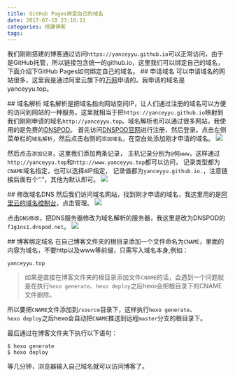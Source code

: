 ```yaml
---
title: GitHub Pages绑定自己的域名
date: 2017-07-10 23:16:11
categories: 搭建博客
tags: 
---
```

我们刚刚搭建的博客通过访问`https://yanceyyu.github.io`可以正常访问，由于是GitHub托管，所以链接包含统一的github.io，这里我们可以绑定自己的域名，下面介绍下GitHub Pages如何绑定自己的域名。
## 申请域名
可以申请域名的网站很多，这里我是通过阿里云旗下的[万网](https://wanwang.aliyun.com/)申请的。我申请的域名是yanceyyu.top。

## 域名解析
域名解析是把域名指向网站空间IP，让人们通过注册的域名可以方便的访问到网站的一种服务。这里就相当于把`https://yanceyyu.github.io`映射到我们刚刚申请的域名`http://yanceyyu.top`。域名解析也可以通过很多网站，我使用的是免费的[DNSPOD](https://www.dnspod.cn/)。
首先访问[DNSPOD官网](https://www.dnspod.cn/)进行注册，然后登录。点击左侧菜单栏的`域名解析`，然后点击右侧的`添加域名`，在空白处添加刚才申请的域名。
![](/images/addon-domain/dnspod-resolve.jpg)
<!-- more -->
然后点击`添加记录`，这里我们添加两条记录，
主机记录分别为`@`何`www`，这样通过`http://yanceyyu.top`和`http://www.yanceyyu.top`都可以访问，
记录类型都为`CNAME`域名指定，也可以选择`A`IP指定，
记录值都为`yanceyyu.github.io.`，注意链接后面有个“.”，其他为默认即可。
![](/images/addon-domain/1499697205505dnspod-add-record.jpg)

## 修改域名DNS
然后我们访问域名网站，找到刚才申请的域名，我这里用的是[阿里云的域名控制台](https://netcn.console.aliyun.com/core/domain/list)，点击管理。
![](/images/addon-domain/aliyun-domain-list.jpg)

点击`DNS修改`，把DNS服务器修改为域名解析的服务器，我这里是改为DNSPOD的`f1g1ns1.dnspod.net`。
![](/images/addon-domain/aliyun-dns.jpg)

## 博客绑定域名
在自己博客文件夹的根目录添加一个文件命名为`CNAME`，里面的内容为域名，不要http以及www等前缀，只需写入域名本身,例如：
```
yanceyyu.top
```
>如果是直接在博客文件夹的根目录添加文件`CNAME`的话，会遇到一个问题就是在执行`hexo generate`、`hexo deploy`之后hexo会把根目录下的CNAME文件删除。

所以要把`CNAME`文件添加到`/source`目录下，这样执行`hexo generate`、`hexo deploy`之后hexo会自动把`CNAME`推送到远程`master`分支的根目录下。

最后通过在博客文件夹下执行以下语句：
```
$ hexo generate
$ hexo deploy
```
等几分钟，浏览器输入自己域名就可以访问博客了。
